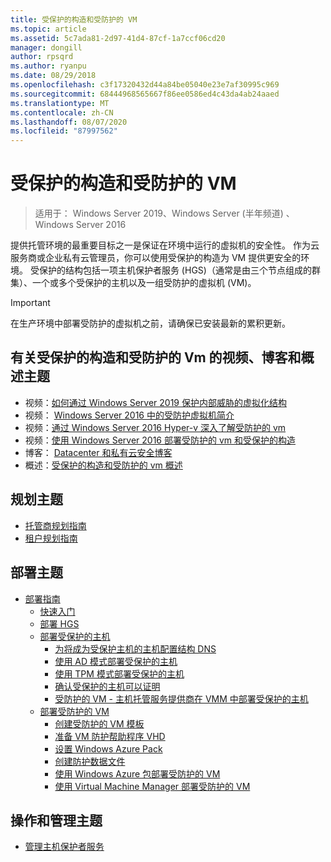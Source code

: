 ```yaml
---
title: 受保护的构造和受防护的 VM
ms.topic: article
ms.assetid: 5c7ada81-2d97-41d4-87cf-1a7ccf06cd20
manager: dongill
author: rpsqrd
ms.author: ryanpu
ms.date: 08/29/2018
ms.openlocfilehash: c3f17320432d44a84be05040e23e7af30995c969
ms.sourcegitcommit: 68444968565667f86ee0586ed4c43da4ab24aaed
ms.translationtype: MT
ms.contentlocale: zh-CN
ms.lasthandoff: 08/07/2020
ms.locfileid: "87997562"
---
```

# <a name="guarded-fabric-and-shielded-vms"></a>受保护的构造和受防护的 VM

>适用于： Windows Server 2019、Windows Server (半年频道) 、Windows Server 2016

提供托管环境的最重要目标之一是保证在环境中运行的虚拟机的安全性。 作为云服务商或企业私有云管理员，你可以使用受保护的构造为 VM 提供更安全的环境。 受保护的结构包括一项主机保护者服务 (HGS)（通常是由三个节点组成的群集）、一个或多个受保护的主机以及一组受防护的虚拟机 (VM)。

> [!IMPORTANT]
> 在生产环境中部署受防护的虚拟机之前，请确保已安装最新的累积更新。

## <a name="videos-blog-and-overview-topic-about-guarded-fabrics-and-shielded-vms"></a>有关受保护的构造和受防护的 Vm 的视频、博客和概述主题

- 视频：[如何通过 Windows Server 2019 保护内部威胁的虚拟化结构](https://myignite.techcommunity.microsoft.com/sessions/64690)
- 视频： [Windows Server 2016 中的受防护虚拟机简介](https://channel9.msdn.com/Shows/Mechanics/Introduction-to-Shielded-Virtual-Machines-in-Windows-Server-2016)
- 视频：[通过 Windows Server 2016 Hyper-v 深入了解受防护的 vm](https://channel9.msdn.com/events/Ignite/2016/BRK3124)
- 视频：[使用 Windows Server 2016 部署受防护的 vm 和受保护的构造](https://mva.microsoft.com/training-courses/deploying-shielded-vms-and-a-guarded-fabric-with-windows-server-2016-17131?l=WFLef7vUD_4604300474)
- 博客： [Datacenter 和私有云安全博客](/archive/blogs/datacentersecurity/)
- 概述：[受保护的构造和受防护的 vm 概述](Guarded-Fabric-and-Shielded-VMs.md)

## <a name="planning-topics"></a>规划主题

- [托管商规划指南](guarded-fabric-planning-for-hosters.md)
- [租户规划指南](guarded-fabric-shielded-vm-planning-for-tenants.md)

## <a name="deployment-topics"></a>部署主题

- [部署指南](guarded-fabric-deploying-hgs-overview.md)
    - [快速入门](guarded-fabric-deployment-overview.md)
    - [部署 HGS](guarded-fabric-setting-up-the-host-guardian-service-hgs.md)
    - [部署受保护的主机](guarded-fabric-configure-hgs-with-authorized-hyper-v-hosts.md)
        - [为将成为受保护主机的主机配置结构 DNS](guarded-fabric-configuring-fabric-dns.md)
        - [使用 AD 模式部署受保护的主机](guarded-fabric-admin-trusted-attestation-creating-a-security-group.md)
        - [使用 TPM 模式部署受保护的主机](guarded-fabric-tpm-trusted-attestation-capturing-hardware.md)
        - [确认受保护的主机可以证明](guarded-fabric-confirm-hosts-can-attest-successfully.md)
        - [受防护的 VM - 主机托管服务提供商在 VMM 中部署受保护的主机](/system-center/vmm/guarded-deploy-host?view=sc-vmm-2019)
    - [部署受防护的 VM](guarded-fabric-configuration-scenarios-for-shielded-vms-overview.md)
        - [创建受防护的 VM 模板](guarded-fabric-create-a-shielded-vm-template.md)
        - [准备 VM 防护帮助程序 VHD](guarded-fabric-vm-shielding-helper-vhd.md)
        - [设置 Windows Azure Pack](guarded-fabric-hoster-sets-up-windows-azure-pack.md)
        - [创建防护数据文件](guarded-fabric-tenant-creates-shielding-data.md)
        - [使用 Windows Azure 包部署受防护的 VM](guarded-fabric-shielded-vm-windows-azure-pack.md)
        - [使用 Virtual Machine Manager 部署受防护的 VM](guarded-fabric-tenant-deploys-shielded-vm-using-vmm.md)

## <a name="operations-and-management-topic"></a>操作和管理主题

- [管理主机保护者服务](guarded-fabric-manage-hgs.md)